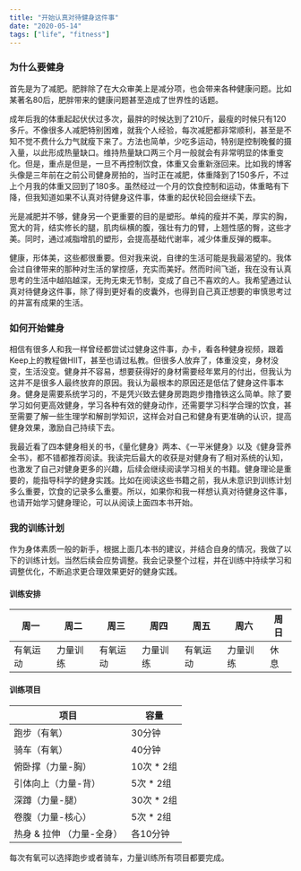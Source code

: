 ```yaml
---
title: "开始认真对待健身这件事"
date: "2020-05-14"
tags: ["life", "fitness"]
---
```


### 为什么要健身

首先是为了减肥。肥胖除了在大众审美上是减分项，也会带来各种健康问题。比如某著名80后，肥胖带来的健康问题甚至造成了世界性的话题。

成年后我的体重起起伏伏过多次，最胖的时候达到了210斤，最瘦的时候只有120多斤。不像很多人减肥特别困难，就我个人经验，每次减肥都非常顺利，甚至是不知不觉不费什么力气就瘦下来了。方法也简单，少吃多运动，特别是控制晚餐的摄入量，以此形成热量缺口。维持热量缺口两三个月一般就会有非常明显的体重变化。但是，重点是但是，一旦不再控制饮食，体重又会重新涨回来。比如我的博客头像是三年前在之前公司健身房拍的，当时正在减肥，体重降到了150多斤，不过上个月我的体重又回到了180多。虽然经过一个月的饮食控制和运动，体重略有下降，但我知道如果不认真对待健身这件事，体重的起伏轮回会继续下去。

光是减肥并不够，健身另一个更重要的目的是塑形。单纯的瘦并不美，厚实的胸，宽大的背，结实修长的腿，肌肉纵横的腹，强壮有力的臂，上翘性感的臀，这些才美。同时，通过减脂增肌的塑形，会提高基础代谢率，减少体重反弹的概率。

健康，形体美，这些都很重要。但对我来说，自律的生活可能是我最渴望的。我体会过自律带来的那种对生活的掌控感，充实而美好。然而时间飞逝，我在没有认真思考的生活中越陷越深，无拘无束无节制，变成了自己不喜欢的人。我希望通过认真对待健身这件事，除了得到更好看的皮囊外，也得到自己真正想要的审慎思考过的并富有成果的生活。

### 如何开始健身

相信有很多人和我一样曾经都尝试过健身这件事，办卡，看各种健身视频，跟着Keep上的教程做HIIT，甚至也请过私教。但很多人放弃了，体重没变，身材没变，生活没变。健身并不容易，想要获得好的身材需要经年累月的付出，但我认为这并不是很多人最终放弃的原因。我认为最根本的原因还是低估了健身这件事本身。健身是需要系统学习的，不是凭兴致去健身房跑跑步撸撸铁这么简单。除了要学习如何更高效健身，学习各种有效的健身动作，还需要学习科学合理的饮食，甚至需要了解一些生理学和解剖学知识，这样会对自己和健身有更准确的认识，提高健身效果，激励自己持续下去。


我最近看了四本健身相关的书，《量化健身》两本、《一平米健身》以及《健身营养全书》，都不错都推荐阅读。我读完后最大的收获是对健身有了相对系统的认知，也激发了自己对健身更多的兴趣，后续会继续阅读学习相关的书籍。健身理论是重要的，能指导科学的健身实践。比如在阅读这些书籍之前，我从未意识到训练计划多么重要，饮食的记录多么重要。所以，如果你和我一样想认真对待健身这件事，也请开始学习健身理论，可以从阅读上面四本书开始。

### 我的训练计划

作为身体素质一般的新手，根据上面几本书的建议，并结合自身的情况，我做了以下的训练计划。当然后续会应势调整。我会记录整个过程，并在训练中持续学习和调整优化，不断追求更合理效果更好的健身实践。

#### 训练安排

|  周一   | 周二  |  周三   | 周四  | 周五   | 周六  |  周日   |
|  ----  | ----  | ----  | ----  | ----  | ----  | ----  |
| 有氧运动  | 力量训练 | 有氧运动  | 力量训练 | 有氧运动  | 力量训练 | 休息  |


#### 训练项目

|  项目   | 容量  |
|  ----  | ----  |
| 跑步（有氧）  | 30分钟  |
| 骑车（有氧） | 40分钟  |
| 俯卧撑（力量-胸） | 10次 * 2组  |
| 引体向上（力量-背） | 5次 * 2组  |
| 深蹲（力量-腿） | 30次 * 2组  |
| 卷腹（力量-核心） | 5次 * 2组  |
| 热身 & 拉伸 （力量-全身）| 各10分钟  |

每次有氧可以选择跑步或者骑车，力量训练所有项目都要完成。